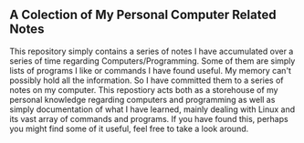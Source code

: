 <h2>A Colection of My Personal Computer Related Notes</h2>

This repository simply contains a series of notes I have accumulated over a series of time regarding Computers/Programming.
Some of them are simply lists of programs I like or commands I have found useful.  My memory can't possibly hold all the information.
So I have committed them to a series of notes on my computer.  This repostiory acts both as a storehouse of my personal knowledge regarding
computers and programming as well as simply documentation of what I have learned, mainly dealing with Linux and its vast array of commands
and programs.  If you have found this, perhaps you might find some of it useful, feel free to take a look around.
